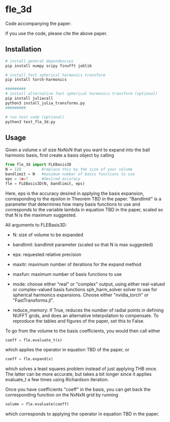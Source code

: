 # fle_3d

Code accompanying the paper:

If you use the code, please cite the above paper.

## Installation
```bash
# install general dependencies
pip install numpy scipy finufft joblib

# install fast spherical harmonics transform
pip install torch-harmonics

#########
# install alternative fast spherical harmonics transform (optional)
pip install juliacall
python3 install_julia_transforms.py
#########

# run test code (optional)
python3 test_fle_3d.py
```

## Usage

Given a volume x of size NxNxN that you want to expand into the ball harmonic basis, first create a basis object by calling
```python
from fle_3d import FLEBasis3D
N = 128         #replace this by the size of your volume
bandlimit = N   #maximum number of basis functions to use
eps = 1e=7      #desired accuracy
fle = FLEBasis3D(N, bandlimit, eps)
```
Here, eps is the accuracy desired in applying the basis expansion, corresponding to the epsilon in Theorem TBD in the paper. "Bandlimit" is a parameter that determines how many basis functions to use and corresponds to the variable lambda in equation TBD in the paper, scaled so that N is the maximum suggested.

All arguments to FLEBasis3D:

- N:    size of volume to be expanded

- bandlimit:    bandlimit parameter (scaled so that N is max suggested)

- eps:     requested relative precision

- maxitr:      maximum number of iterations for the expand method

- maxfun:      maximum number of basis functions to use

- mode:       choose either "real" or "complex" output, using either real-valued or complex-valued basis functions
                sph_harm_solver solver to use for spherical harmonics expansions.
                Choose either "nvidia_torch" or "FastTransforms.jl".
                
- reduce_memory: If True, reduces the number of radial points in defining
                NUFFT grids, and does an alternative interpolation to
                compensate. To reproduce the tables and figures of the
                paper, set this to False. 
    
To go from the volume to the basis coefficients, you would then call either

```python
coeff = fle.evaluate_t(x)
```

which applies the operator in equation TBD of the paper, or 

```python
coeff = fle.expand(x)
```
which solves a least squares problem instead of just applying THB once. The latter can be more accurate, but takes a bit longer since it applies evaluate_t a few times using Richardson iteration.

Once you have coefficients "coeff" in the basis, you can get back the corresponding function on the NxNxN grid by running

```python
volume = fle.evaluate(coeff)
```

which corresponds to applying the operator in equation TBD in the paper.
